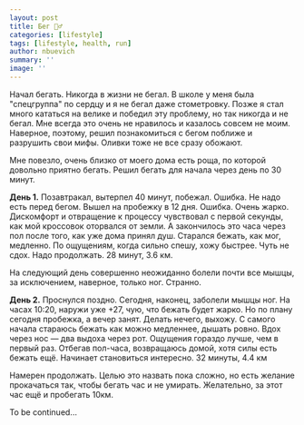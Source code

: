```yaml
---
layout: post
title: Бег 🏃‍♂️
categories: [lifestyle]
tags: [lifestyle, health, run]
author: nbuevich
summary: ''
image: ''
---
```

Начал бегать. Никогда в жизни не бегал. В школе у меня была "спецгруппа" по сердцу и я не бегал даже стометровку. Позже я стал много кататься на велике и победил эту проблему, но так никогда и не бегал. Мне всегда это очень не нравилось и казалось совсем не моим. Наверное, поэтому, решил познакомиться с бегом поближе и разрушить свои мифы. Оливки тоже не все сразу обожают.  

Мне повезло, очень близко от моего дома есть роща, по которой довольно приятно бегать. Решил бегать для начала через день по 30 минут.  

<b>День 1.</b> Позавтракал, вытерпел 40 минут, побежал. Ошибка. Не надо есть перед бегом. Вышел на пробежку в 12 дня. Ошибка. Очень жарко. Дискомфорт и отвращение к процессу чувствовал с первой секунды, как мой кроссовок оторвался от земли. А закончилось это часа через пол после того, как уже дома принял душ. Старался бежать, как мог, медленно. По ощущениям, когда сильно спешу, хожу быстрее. Чуть не сдох. Надо продолжать. 28 минут, 3.6 км.  

На следующий день совершенно неожиданно болели почти все мышцы, за исключением, наверное, только ног. Странно.  

<b>День 2.</b> Проснулся поздно. Сегодня, наконец, заболели мышцы ног. На часах 10:20, наружи уже +27, чую, что бежать будет жарко. Но по плану сегодня пробежка, а вечер занят. Делать нечего, выхожу. С самого начала стараюсь бежать как можно медленнее, дышать ровно. Вдох через нос — два выдоха через рот. Ощущения гораздо лучше, чем в первый раз. Отбегав пол-часа, возвращаюсь домой, хотя силы есть бежать ещё. Начинает становиться интересно. 32 минуты, 4.4 км  

Намерен продолжать. Целью это назвать пока сложно, но есть желание прокачаться так, чтобы бегать час и не умирать. Желательно, за этот час ещё и пробегать 10км.  

To be continued...

